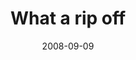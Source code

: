 ---
layout: base.njk
title : 'What a rip off' 
view_title : 'What a rip off' 
year : '2008' 
date : '2008-09-09' 
img_file : '/drawing/whataripoff.jpg' 
html_file : 'whataripoff' 
next_html : 'sametimenextweek.html' 
year_order : '401' 
permalink : "title/{{html_file}}.html"
---
